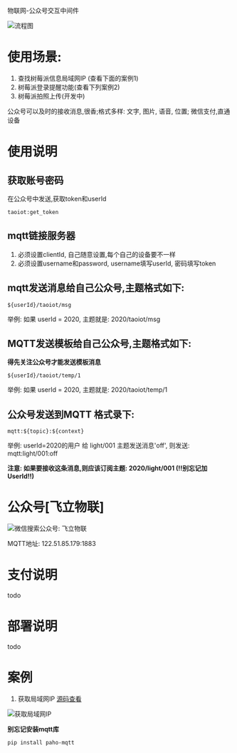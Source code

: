 物联网-公众号交互中间件


![流程图](http://cdn.flizi.cn/img/taoiot/lct.png)


# 使用场景: 

1. 查找树莓派信息局域网IP (查看下面的案例1)
2. 树莓派登录提醒功能(查看下列案例2)
2. 树莓派拍照上传(开发中)


公众号可以及时的接收消息,很香;格式多样: 文字, 图片, 语音, 位置; 微信支付,直通设备

# 使用说明

## 获取账号密码
在公众号中发送,获取token和userId
```
taoiot:get_token
```

## mqtt链接服务器

1. 必须设置clientId, 自己随意设置,每个自己的设备要不一样
2. 必须设置username和password, username填写userId, 密码填写token

## mqtt发送消息给自己公众号,主题格式如下:

```
${userId}/taoiot/msg
```
举例: 如果 userId = 2020, 主题就是: 2020/taoiot/msg

## MQTT发送模板给自己公众号,主题格式如下:
**得先关注公众号才能发送模板消息**
```
${userId}/taoiot/temp/1
```
举例: 如果 userId = 2020, 主题就是: 2020/taoiot/temp/1

## 公众号发送到MQTT 格式录下: 

```
mqtt:${topic}:${context}
```

举例: userId=2020的用户 给 light/001 主题发送消息'off', 则发送: mqtt:light/001:off

**注意: 如果要接收这条消息,则应该订阅主题: 2020/light/001  (!!别忘记加UserId!!)**

# 公众号[飞立物联]

![微信搜索公众号: 飞立物联](http://cdn.flizi.cn/img/taoiot/qr.jpg)

MQTT地址: 122.51.85.179:1883

# 支付说明

todo 

# 部署说明

todo

# 案例

1. 获取局域网IP [源码查看](doc/example/send_ip.py)

![获取局域网IP](http://cdn.flizi.cn/img/taoiot/send_ip.jpg)

**别忘记安装mqtt库**
```shell script
pip install paho-mqtt
```

